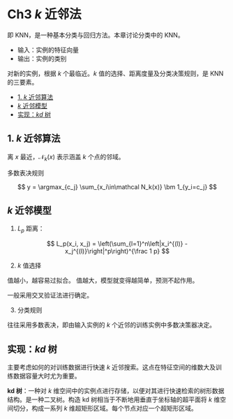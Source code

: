 # Ch3 $k$ 近邻法

即 KNN，是一种基本分类与回归方法。本章讨论分类中的 KNN。

- 输入：实例的特征向量
- 输出：实例的类别

对新的实例，根据 $k$ 个最临近。$k$ 值的选择、距离度量及分类决策规则，是 KNN 的三要素。

<!-- TOC -->

- [1. $k$ 近邻算法](#1-k-近邻算法)
- [$k$ 近邻模型](#k-近邻模型)
- [实现：$kd$ 树](#实现kd-树)

<!-- /TOC -->

## 1. $k$ 近邻算法

离 $x$ 最近，$\mathcal N_k(x)$ 表示涵盖 $k$ 个点的邻域。

多数表决规则

$$
y = \argmax_{c_j} \sum_{x_i\in\mathcal N_k(x)} \bm 1_{y_i=c_j}
$$

## $k$ 近邻模型

1. $L_p$ 距离：

$$
L_p(x_i, x_j) = \left(\sum_{l=1}^n\left|x_i^{(l)} - x_j^{(l)}\right|^p\right)^{\frac 1 p}
$$

2. $k$ 值选择

值越小，越容易过拟合。
值越大，模型就变得越简单，预测不起作用。

一般采用交叉验证法进行确定。

3. 分类规则

往往采用多数表决，即由输入实例的 $k$ 个近邻的训练实例中多数决策器决定。

## 实现：$kd$ 树

主要考虑如何的对训练数据进行快速 $k$ 近邻搜索。这点在特征空间的维数大及训练数据容量大时尤为重要。

**kd 树**：一种对 $k$ 维空间中的实例点进行存储，以便对其进行快速检索的树形数据结构。是一种二叉树。构造 kd 树相当于不断地用垂直于坐标轴的超平面将 $k$ 维空间切分，构成一系列 $k$ 维超矩形区域。每个节点对应一个超矩形区域。

